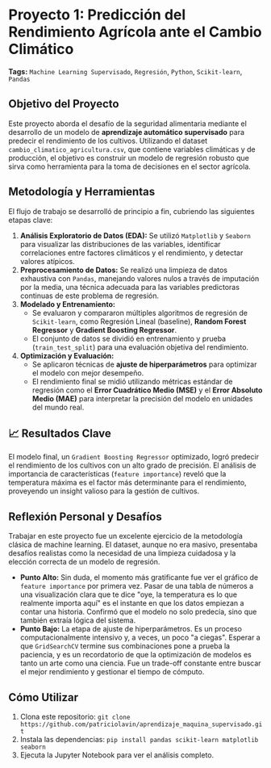 # Proyecto 1: Predicción del Rendimiento Agrícola ante el Cambio Climático

**Tags:** `Machine Learning Supervisado`, `Regresión`, `Python`, `Scikit-learn`, `Pandas`

## Objetivo del Proyecto

Este proyecto aborda el desafío de la seguridad alimentaria mediante el desarrollo de un modelo de **aprendizaje automático supervisado** para predecir el rendimiento de los cultivos. Utilizando el dataset `cambio_climatico_agricultura.csv`, que contiene variables climáticas y de producción, el objetivo es construir un modelo de regresión robusto que sirva como herramienta para la toma de decisiones en el sector agrícola.

## Metodología y Herramientas

El flujo de trabajo se desarrolló de principio a fin, cubriendo las siguientes etapas clave:

1.  **Análisis Exploratorio de Datos (EDA):** Se utilizó `Matplotlib` y `Seaborn` para visualizar las distribuciones de las variables, identificar correlaciones entre factores climáticos y el rendimiento, y detectar valores atípicos.
2.  **Preprocesamiento de Datos:** Se realizó una limpieza de datos exhaustiva con `Pandas`, manejando valores nulos a través de imputación por la media, una técnica adecuada para las variables predictoras continuas de este problema de regresión.
3.  **Modelado y Entrenamiento:**
    * Se evaluaron y compararon múltiples algoritmos de regresión de `Scikit-learn`, como Regresión Lineal (baseline), **Random Forest Regressor** y **Gradient Boosting Regressor**.
    * El conjunto de datos se dividió en entrenamiento y prueba (`train_test_split`) para una evaluación objetiva del rendimiento.
4.  **Optimización y Evaluación:**
    * Se aplicaron técnicas de **ajuste de hiperparámetros** para optimizar el modelo con mejor desempeño.
    * El rendimiento final se midió utilizando métricas estándar de regresión como el **Error Cuadrático Medio (MSE)** y el **Error Absoluto Medio (MAE)** para interpretar la precisión del modelo en unidades del mundo real.

## 📈 Resultados Clave

El modelo final, un `Gradient Boosting Regressor` optimizado, logró predecir el rendimiento de los cultivos con un alto grado de precisión. El análisis de importancia de características (`feature importance`) reveló que la temperatura máxima es el factor más determinante para el rendimiento, proveyendo un insight valioso para la gestión de cultivos.

## Reflexión Personal y Desafíos

Trabajar en este proyecto fue un excelente ejercicio de la metodología clásica de machine learning. El dataset, aunque no era masivo, presentaba desafíos realistas como la necesidad de una limpieza cuidadosa y la elección correcta de un modelo de regresión.

* **Punto Alto:** Sin duda, el momento más gratificante fue ver el gráfico de `feature importance` por primera vez. Pasar de una tabla de números a una visualización clara que te dice "oye, la temperatura es lo que realmente importa aquí" es el instante en que los datos empiezan a contar una historia. Confirmó que el modelo no solo predecía, sino que también extraía lógica del sistema.
* **Punto Bajo:** La etapa de ajuste de hiperparámetros. Es un proceso computacionalmente intensivo y, a veces, un poco "a ciegas". Esperar a que `GridSearchCV` termine sus combinaciones pone a prueba la paciencia, y es un recordatorio de que la optimización de modelos es tanto un arte como una ciencia. Fue un trade-off constante entre buscar el mejor rendimiento y gestionar el tiempo de cómputo.

## Cómo Utilizar

1.  Clona este repositorio: `git clone https://github.com/patriciolavin/aprendizaje_maquina_supervisado.git`
2.  Instala las dependencias: `pip install pandas scikit-learn matplotlib seaborn`
3.  Ejecuta la Jupyter Notebook para ver el análisis completo.
